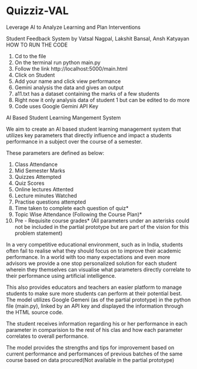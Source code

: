 # Quizziz-VAL
Leverage AI to Analyze Learning and Plan Interventions

Student Feedback System by Vatsal Nagpal, Lakshit Bansal, Ansh Katyayan 
HOW TO RUN THE CODE
1. Cd to the file
2. On the terminal run python main.py
3. Follow the link http://localhost:5000/main.html
4. Click on Student
5. Add your name and click view performance
6. Gemini analysis the data and gives an output
7. a11.txt has a dataset containing the marks of a few students
8. Right now it only analysis data of student 1 but can be edited to do more
9. Code uses Google Gemini API Key

AI Based Student Learning Mangement System

We aim to create an AI based student learning management system that utilizes key parameters that directly influence and impact a students performance in a subject over the course of a semester.

These parameters are defined as below:
1. Class Attendance 
2. Mid Semester Marks
3. Quizzes Attempted 
4. Quiz Scores 
5. Online lectures Attented
6. Lecture minutes Watched 
7. Practise questions attempted 
8. Time taken to complete each question of quiz*
9. Topic Wise Attendance (Following the Course Plan)*
10. Pre - Requisite course grades*
(All parameters under an asterisks could not be included in the partial prototype but are part of the vision for this problem statement) 

In a very competitive educational environment, such as in India, students often fail to realise what they should focus on to improve their academic performance. In a world with too many expectations and even more advisors we provide a one stop personalized solution for each student wherein they themselves can visualise what parameters directly correlate to their performance using artificial intelligence.

This also provides educators and teachers an easier platform to manage students to make sure more students can perform at their potential best.
The model utilizes Google Gemeni (as of the partial prototype) in the python file (main.py), linked by an API key and displayed the information through the HTML source code.

The student receives information regarding his or her performance in each parameter in comparision to the rest of his clas and how each parameter correlates to overall performance.

The model provides the strengths and tips for improvement based on current performance and performances of previous batches of the same course based on data procured(Not available in the partial prototype)
